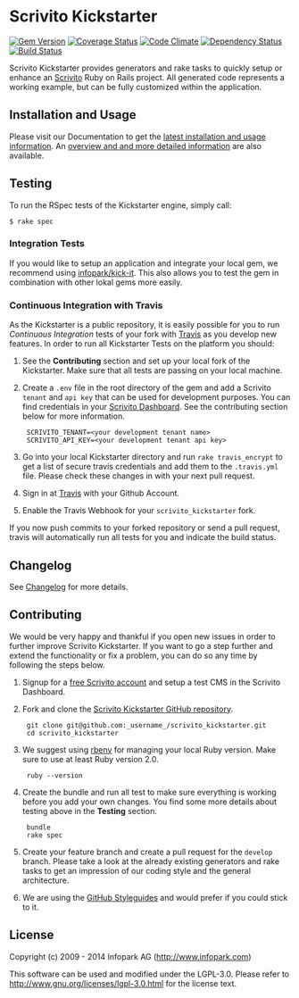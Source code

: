 # Scrivito Kickstarter

[![Gem Version](https://badge.fury.io/rb/scrivito_kickstarter.png)](http://badge.fury.io/rb/scrivito_kickstarter)
[![Coverage Status](http://img.shields.io/coveralls/infopark/scrivito_kickstarter/master.svg)](https://coveralls.io/r/infopark/scrivito_kickstarter)
[![Code Climate](https://codeclimate.com/github/infopark/scrivito_kickstarter.png)](https://codeclimate.com/github/infopark/scrivito_kickstarter)
[![Dependency Status](https://gemnasium.com/infopark/scrivito_kickstarter.png)](https://gemnasium.com/infopark/scrivito_kickstarter)
[![Build Status](https://travis-ci.org/infopark/scrivito_kickstarter.png)](https://travis-ci.org/infopark/scrivito_kickstarter)

Scrivito Kickstarter provides generators and rake tasks to quickly setup or enhance an
[Scrivito](http://scrivito.com) Ruby on Rails project. All generated code
represents a working example, but can be fully customized within the application.


## Installation and Usage

Please visit our Documentation to get the
[latest installation and usage information](https://scrivito.com/preparation). An [overview and
and more detailed information](https://scrivito.com/kickstarter) are also available.


## Testing

To run the RSpec tests of the Kickstarter engine, simply call:

    $ rake spec


### Integration Tests

If you would like to setup an application and integrate your local gem, we recommend using
[infopark/kick-it](https://github.com/infopark/kick-it). This also allows you to test the gem in
combination with other lokal gems more easily.


### Continuous Integration with Travis

As the Kickstarter is a public repository, it is easily possible for you to run *Continuous
Integration* tests of your fork with [Travis](https://travis-ci.org) as you develop new features. In
order to run all Kickstarter Tests on the platform you should:

1. See the **Contributing** section and set up your local fork of the Kickstarter. Make
   sure that all tests are passing on your local machine.

2. Create a `.env` file in the root directory of the gem and add a Scrivito `tenant` and `api key`
   that can be used for development purposes. You can find credentials in your
   [Scrivito Dashboard](https://scrivito.com). See the contributing section below for more
   information.

        SCRIVITO_TENANT=<your development tenant name>
        SCRIVITO_API_KEY=<your development tenant api key>

3. Go into your local Kickstarter directory and run `rake travis_encrypt` to get a list of
   secure travis credentials and add them to the `.travis.yml` file. Please check these changes in
   with your next pull request.

4. Sign in at [Travis](https://travis-ci.org) with your Github Account.

5. Enable the Travis Webhook for your `scrivito_kickstarter` fork.

If you now push commits to your forked repository or send a pull request, travis will automatically
run all tests for you and indicate the build status.


## Changelog

See [Changelog](https://github.com/infopark/scrivito_kickstarter/blob/master/CHANGELOG.md) for more
details.


## Contributing

We would be very happy and thankful if you open new issues in order to further improve Scrivito
Kickstarter. If you want to go a step further and extend the functionality or fix a problem, you can
do so any time by following the steps below.

1. Signup for a [free Scrivito account](http://www.scrivito.com/) and setup a test CMS in the
   Scrivito Dashboard.

2. Fork and clone the
   [Scrivito Kickstarter GitHub repository](https://github.com/infopark/scrivito_kickstarter).

        git clone git@github.com:_username_/scrivito_kickstarter.git
        cd scrivito_kickstarter

3. We suggest using [rbenv](https://github.com/sstephenson/rbenv/) for managing your local Ruby
   version. Make sure to use at least Ruby version 2.0.

        ruby --version

4. Create the bundle and run all test to make sure everything is working before you add your own
   changes. You find some more details about testing above in the __Testing__ section.

        bundle
        rake spec

5. Create your feature branch and create a pull request for the `develop` branch. Please take a
   look at the already existing generators and rake tasks to get an impression of our coding style
   and the general architecture.

6. We are using the [GitHub Styleguides](https://github.com/styleguide) and would prefer if you
   could stick to it.


## License
Copyright (c) 2009 - 2014 Infopark AG (http://www.infopark.com)

This software can be used and modified under the LGPL-3.0. Please refer to
http://www.gnu.org/licenses/lgpl-3.0.html for the license text.
